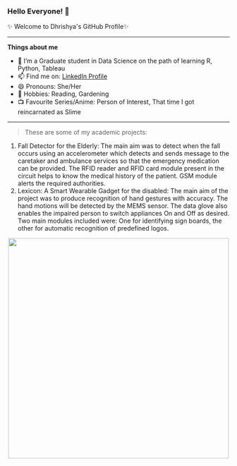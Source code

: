 ### Hello Everyone! 👋  

✨ Welcome to Dhrishya's GitHub Profile✨

***
**Things about me**

- 🌱 I’m a Graduate student in Data Science on the path of learning R, Python, Tableau
- 📫 Find me on: [LinkedIn Profile](https://www.linkedin.com/in/dhrishya-menon-2609/)
- 😄 Pronouns: She/Her
- 🎈 Hobbies: Reading, Gardening 
- 📺 Favourite Series/Anime: Person of Interest, That time I got reincarnated as Slime
***

>These are some of my academic projects:
1. Fall Detector for the Elderly: The main aim was to detect when the fall occurs using an accelerometer which detects and sends message to the caretaker and ambulance services so that the emergency medication can be provided. The RFID reader and RFID card module present in the circuit helps to know the medical history of the patient. GSM module alerts the required authorities.
2. Lexicon: A Smart Wearable Gadget for the disabled: The main aim of the project was to produce recognition of hand gestures with accuracy. The hand motions will be detected by the MEMS sensor. The data glove also enables the impaired person to switch appliances On and Off as desired. Two main modules included were: One for identifying sign boards, the other for automatic recognition of predefined logos.

<p align="center">
<img src="https://media.giphy.com/media/LMcB8XospGZO8UQq87/giphy.gif" width="500">

  
 
